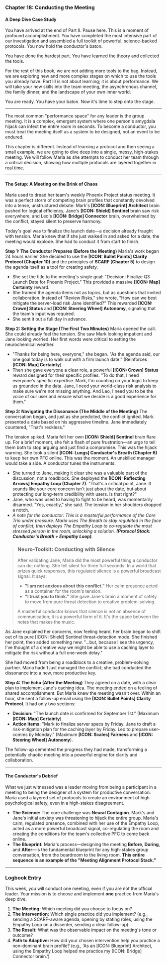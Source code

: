 ### **Chapter 18: Conducting the Meeting**
#### A Deep Dive Case Study

You have arrived at the end of Part II. Pause here. This is a moment of profound accomplishment. You have completed the most intensive part of our investigation and assembled a full toolkit of powerful, science-backed protocols. You now hold the conductor's baton.

You have done the hardest part. You have learned the theory and collected the tools.

For the rest of this book, we are not adding more tools to the bag. Instead, we are exploring new and more complex stages on which to use the tools you already have. Part III is not about learning; it is about performance. We will take your new skills into the team meeting, the asynchronous channel, the family dinner, and the landscape of your own inner world.

You are ready. You have your baton. Now it's time to step onto the stage.

***

The most common "performance space" for any leader is the group meeting. It is a complex, emergent system where one person's amygdala hijack can infect the entire room in seconds. To become a conductor, you must treat the meeting itself as a system to be designed, not an event to be endured.

This chapter is different. Instead of learning a protocol and then seeing a small example, we are going to dive deep into a single, messy, high-stakes meeting. We will follow Maria as she attempts to conduct her team through a critical decision, showing how multiple protocols are layered together in real time.

***

#### **The Setup: A Meeting on the Brink of Chaos**

Maria used to dread her team's weekly Phoenix Project status meeting. It was a perfect storm of competing brain profiles that constantly devolved into a tense, unstructured debate: Mark's **[ICON: Blueprint] Architect** brain pushed for logical efficiency, Jane's **[ICON: Shield] Sentinel** brain saw risk everywhere, and Leo's **[ICON: Bridge] Connector** brain, overwhelmed by the conflict, stayed silent to preserve harmony.

Today's goal was to finalize the launch date—a decision already fraught with tension. Maria knew that if she just walked in and asked for a date, the meeting would explode. She had to conduct it from start to finish.

**Step 1: The Conductor Prepares (Before the Meeting)**
Maria's work began 24 hours earlier. She decided to use the **[ICON: Bullet Points] Clarity Protocol (Chapter 10)** and the principles of **SCARF (Chapter 5)** to design the agenda itself as a tool for creating safety.
*   She set the title to the meeting's single goal: "Decision: Finalize Q3 Launch Date for Phoenix Project." This provided a massive **[ICON: Map] Certainty** reward.
*   She framed the agenda items not as topics, but as questions that invited collaboration. Instead of "Review Risks," she wrote, "How can we best mitigate the server-load risk Jane identified?" This rewarded **[ICON: Crown] Status** and **[ICON: Steering Wheel] Autonomy**, signaling that the team's input was required.
*   She sent it out a full day in advance.

**Step 2: Setting the Stage (The First Two Minutes)**
Maria opened the call. She could already feel the tension. She saw Mark looking impatient and Jane looking worried. Her first words were critical to setting the neurochemical weather.
*   "Thanks for being here, everyone," she began. "As the agenda said, our one goal today is to walk out with a firm launch date." (Reinforces **[ICON: Map] Certainty**).
*   Then she gave everyone a clear role, a powerful **[ICON: Crown] Status** reward designed for their specific profiles. "To do that, I need everyone's specific expertise. Mark, I'm counting on your logic to keep us grounded in the data. Jane, I need your world-class risk analysis to make sure we're not missing anything. And Leo, I need you to be the voice of our user and ensure what we decide is a good experience for them."

**Step 3: Navigating the Dissonance (The Middle of the Meeting)**
The conversation began, and just as she predicted, the conflict ignited. Mark presented a date based on his aggressive timeline. Jane immediately countered, "That's reckless."

The tension spiked. Maria felt her own **[ICON: Shield] Sentinel** brain flare up. For a brief moment, she felt a flash of pure frustration—an urge to tell them both to stop arguing and just find a compromise. This was the hijack warning. She took a silent **[ICON: Lungs] Conductor's Breath (Chapter 6)** to keep her own PFC online. This was the moment. An unskilled manager would take a side. A conductor tunes the instruments.

*   She turned to Jane, making it clear she was a valuable part of the discussion, not a roadblock. She deployed the **[ICON: Reflecting Arrows] Empathy Loop (Chapter 7)**. "That's a critical point, Jane. It sounds like your core concern isn't just about the date, but about protecting our long-term credibility with users. Is that right?"
*   Jane, who was used to having to fight to be heard, was momentarily disarmed. "Yes, exactly," she said. The tension in her shoulders dropped a notch.
*   *A note for the conductor: This is a masterful performance of the Core Trio under pressure. Maria uses The Breath to stay regulated in the face of conflict, then deploys The Empathy Loop to co-regulate the most stressed person in the room, unlocking a solution. **(Protocol Stack: Conductor's Breath + Empathy Loop)**.*

> ### **Neuro-Toolkit: Conducting with Silence**
>
> After validating Jane, Maria did the most powerful thing a conductor can do: nothing. She fell silent for three full seconds. In a world that prizes quick responses, this regulated silence is a powerful broadcast signal. It says:
> *   **"I am not anxious about this conflict."** Her calm presence acted as a container for the room's tension.
> *   **"I trust you to think."** She gave Jane's brain a moment of safety to move from pure threat detection to creative problem-solving.
>
> A masterful conductor knows that silence is not an absence of communication; it is a powerful form of it. It's the space between the notes that makes the music.

As Jane explained her concerns, now feeling heard, her brain began to shift out of its pure [ICON: Shield] Sentinel threat-detection mode. She finished her point, then added something new. "...but, because I see the urgency, I've thought of a creative way we might be able to use a caching layer to mitigate the risk without a full one-week delay."

She had moved from being a roadblock to a creative, problem-solving partner. Maria hadn't just managed the conflict; she had conducted the dissonance into a new, more productive key.

**Step 4: The Echo (After the Meeting)**
They agreed on a date, with a clear plan to implement Jane's caching idea. The meeting ended on a feeling of shared accomplishment. But Maria knew the meeting wasn't over. Within an hour, she sent a follow-up email using the **[ICON: Bullet Points] Clarity Protocol**. It had only two sections:
*   **Decision:** "The launch date is confirmed for September 1st." (Maximum **[ICON: Map] Certainty**).
*   **Action Items:** "Mark to finalize server specs by Friday. Jane to draft a risk-mitigation plan for the caching layer by Friday. Leo to prepare user-comms by Monday." (Maximum **[ICON: Scales] Fairness** and **[ICON: Steering Wheel] Autonomy**).

The follow-up cemented the progress they had made, transforming a potentially chaotic meeting into a powerful engine for clarity and collaboration.

***

#### **The Conductor's Debrief**
What we just witnessed was a leader moving from being a participant in a meeting to being the designer of a system for productive conversation. Maria used a layered set of protocols to create an environment of high psychological safety, even in a high-stakes disagreement.

*   **The Science:** The core challenge was **Neural Contagion**. Mark's and Jane's initial anxiety was threatening to hijack the entire group. Maria's calm, regulated presence, combined with her use of the Empathy Loop, acted as a more powerful broadcast signal, co-regulating the room and creating the conditions for the team's collective PFC to come back online.
*   **The Blueprint:** Maria's process—designing the meeting **Before**, **During**, and **After**—is the fundamental blueprint for any high-stakes group conversation, from the boardroom to the living room. **This entire sequence is an example of the "Meeting Alignment Protocol Stack."**

---
### **Logbook Entry**

This week, you will conduct one meeting, even if you are not the official leader. Your mission is to choose and implement **one** practice from Maria's deep dive.

1.  **The Meeting:** Which meeting did you choose to focus on?
2.  **The Intervention:** Which single practice did you implement? (e.g., sending a SCARF-aware agenda, opening by stating roles, using the Empathy Loop on a dissenter, sending a clear follow-up).
3.  **The Result:** What was the observable impact on the meeting's tone or outcome?
4.  **Path to Adaptive:** How did your chosen intervention help you practice a non-dominant brain profile? (e.g., 'As an [ICON: Blueprint] Architect, using the Empathy Loop helped me practice my [ICON: Bridge] Connector brain.')
      